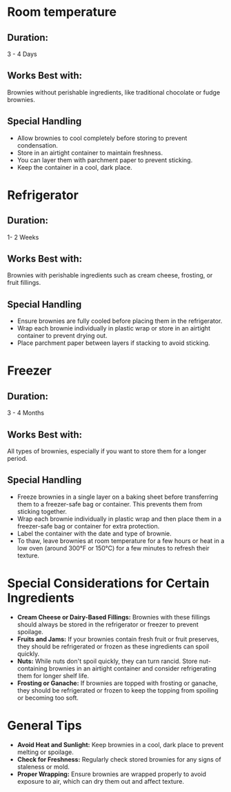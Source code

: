 # Room temperature
## Duration:
3 - 4 Days
## Works Best with:
Brownies without perishable ingredients, like traditional chocolate or fudge brownies.
## Special Handling
- Allow brownies to cool completely before storing to prevent condensation.
- Store in an airtight container to maintain freshness.
- You can layer them with parchment paper to prevent sticking.
- Keep the container in a cool, dark place.
# Refrigerator
## Duration:
1- 2 Weeks
## Works Best with:
Brownies with perishable ingredients such as cream cheese, frosting, or fruit fillings.
## Special Handling
- Ensure brownies are fully cooled before placing them in the refrigerator.
- Wrap each brownie individually in plastic wrap or store in an airtight container to prevent drying out.
- Place parchment paper between layers if stacking to avoid sticking.
# Freezer
## Duration:
3 - 4 Months
## Works Best with:
All types of brownies, especially if you want to store them for a longer period.
## Special Handling
- Freeze brownies in a single layer on a baking sheet before transferring them to a freezer-safe bag or container. This prevents them from sticking together.
- Wrap each brownie individually in plastic wrap and then place them in a freezer-safe bag or container for extra protection.
- Label the container with the date and type of brownie.
- To thaw, leave brownies at room temperature for a few hours or heat in a low oven (around 300°F or 150°C) for a few minutes to refresh their texture.
# Special Considerations for Certain Ingredients
- **Cream Cheese or Dairy-Based Fillings:** Brownies with these fillings should always be stored in the refrigerator or freezer to prevent spoilage.
- **Fruits and Jams:** If your brownies contain fresh fruit or fruit preserves, they should be refrigerated or frozen as these ingredients can spoil quickly.
- **Nuts:** While nuts don't spoil quickly, they can turn rancid. Store nut-containing brownies in an airtight container and consider refrigerating them for longer shelf life.
- **Frosting or Ganache:** If brownies are topped with frosting or ganache, they should be refrigerated or frozen to keep the topping from spoiling or becoming too soft.
# General Tips
- **Avoid Heat and Sunlight:** Keep brownies in a cool, dark place to prevent melting or spoilage.
- **Check for Freshness:** Regularly check stored brownies for any signs of staleness or mold.
- **Proper Wrapping:** Ensure brownies are wrapped properly to avoid exposure to air, which can dry them out and affect texture.